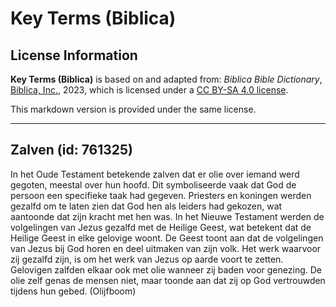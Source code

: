 # Key Terms (Biblica)

## License Information

**Key Terms (Biblica)** is based on and adapted from: _Biblica Bible Dictionary_, [Biblica, Inc.](https://www.biblica.com/), 2023, which is licensed under a [CC BY-SA 4.0 license](https://creativecommons.org/licenses/by-sa/4.0/legalcode.en).

This markdown version is provided under the same license.



--------------------------------

## Zalven (id: 761325)

In het Oude Testament betekende zalven dat er olie over iemand werd gegoten, meestal over hun hoofd. Dit symboliseerde vaak dat God de persoon een specifieke taak had gegeven. Priesters en koningen werden gezalfd om te laten zien dat God hen als leiders had gekozen, wat aantoonde dat zijn kracht met hen was. In het Nieuwe Testament werden de volgelingen van Jezus gezalfd met de Heilige Geest, wat betekent dat de Heilige Geest in elke gelovige woont. De Geest toont aan dat de volgelingen van Jezus bij God horen en deel uitmaken van zijn volk. Het werk waarvoor zij gezalfd zijn, is om het werk van Jezus op aarde voort te zetten. Gelovigen zalfden elkaar ook met olie wanneer zij baden voor genezing. De olie zelf genas de mensen niet, maar toonde aan dat zij op God vertrouwden tijdens hun gebed. (Olijfboom)


